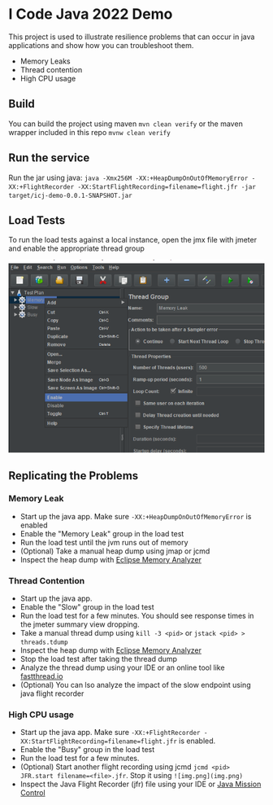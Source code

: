 # I Code Java 2022 Demo

This project is used to illustrate resilience problems that can occur in java applications and show how you can troubleshoot them. 

* Memory Leaks
* Thread contention
* High CPU usage

## Build
You can build the project using maven `mvn clean verify` or the maven wrapper included in this repo `mvnw clean verify`

## Run the service
Run the jar using java: 
`java -Xmx256M -XX:+HeapDumpOnOutOfMemoryError -XX:+FlightRecorder -XX:StartFlightRecording=filename=flight.jfr -jar target/icj-demo-0.0.1-SNAPSHOT.jar`

## Load Tests

To run the load tests against a local instance, open the jmx file with jmeter and enable the appropriate thread group

![Jmeter Screenshot](pictures/Jmeter.PNG)

## Replicating the Problems
### Memory Leak

* Start up the java app. Make sure `-XX:+HeapDumpOnOutOfMemoryError` is enabled
* Enable the "Memory Leak" group in the load test
* Run the load test until the jvm runs out of memory
* (Optional) Take a manual heap dump using jmap or jcmd
* Inspect the heap dump with [Eclipse Memory Analyzer](https://www.eclipse.org/mat/)

### Thread Contention

* Start up the java app.
* Enable the "Slow" group in the load test
* Run the load test for a few minutes. You should see response times in the jmeter summary view dropping. 
* Take a manual thread dump using `kill -3 <pid>` or `jstack <pid> > threads.tdump` 
* Inspect the heap dump with [Eclipse Memory Analyzer](https://www.eclipse.org/mat/)
* Stop the load test after taking the thread dump
* Analyze the thread dump using your IDE or an online tool like [fastthread.io](https://fastthread.io/)
* (Optional) You can lso analyze the impact of the slow endpoint using java flight recorder

### High CPU usage

* Start up the java app. Make sure  `-XX:+FlightRecorder -XX:StartFlightRecording=filename=flight.jfr` is enabled. 
* Enable the "Busy" group in the load test
* Run the load test for a few minutes.
* (Optional) Start another flight recording using jcmd `jcmd <pid> JFR.start filename=<file>.jfr`. Stop it using `![img.png](img.png)`
* Inspect the Java Flight Recorder (jfr) file using your IDE or [Java Mission Control](https://openjdk.org/projects/jmc/)
